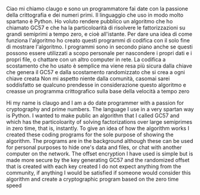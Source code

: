 Ciao mi chiamo claugo e sono un programmatore fai date con la passione della crittografia e dei numeri primi.
Il linguaggio che uso in modo molto spartano è Python.
Ho voluto rendere pubblico un algoritmo che ho chiamato GC57 e che ha la particoloarità di risolvere le fattorizzazioni su grandi semiprimi a tempo zero, e cioè all'istante.
Per dare una idea di come funziona l'algoritmo ho creato questi programmi di codifica con il solo fine di mostrare l'algoritmo. 
I programmi sono in secondo piano anche se questi possono essere utilizzati a scopo personale per nascondere i propri dati e i propri file, o chattare con un altro computer in rete.
La codifica a scostamento che ho usato è semplice ma viene resa più sicura dalla chiave che genera il GC57 e dalla scostamento randomizzato che si crea a ogni chiave creata
Non mi aspetto niente dalla comunità, casomai sarei soddisfatto se qualcuno prendesse in considerazione questo algoritmo e creasse un programma crittografico sulla base della velocità a tempo zero


Hi my name is claugo and I am a do date programmer with a passion for cryptography and prime numbers. The language I use in a very spartan way is Python. I wanted to make public an algorithm that 
I called GC57 and which has the particoloarity of solving factorizations over large semiprimes in zero time, that is, instantly. To give an idea of how the algorithm works I created these coding 
programs for the sole purpose of showing the algorithm. The programs are in the background although these can be used for personal purposes to hide one's data and files, or chat with another computer
on the network. The offset encryption I have used is simple but is made more secure by the key generating GC57 and the randomized offset that is created with each key created I do not expect anything
from the community, if anything I would be satisfied if someone would consider this algorithm and create a cryptographic program based on the zero time speed
